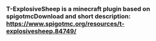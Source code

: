 ### T-ExplosiveSheep is a minecraft plugin based on spigotmcDownload and short description: https://www.spigotmc.org/resources/t-explosivesheep.84749/
